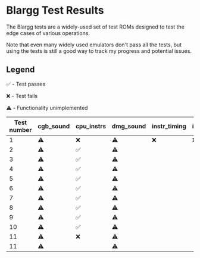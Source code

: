 # Blargg Test Results

The Blargg tests are a widely-used set of test ROMs designed to test the edge cases of various operations.

Note that even many widely used emulators don't pass all the tests, but using the tests is still a good way to track my progress and potential issues.

## Legend

:white_check_mark: - Test passes

:x: - Test fails

:warning: - Functionality unimplemented

| Test number | cgb_sound | cpu_instrs         | dmg_sound | instr_timing | interrupt_time | mem_timing | mem_timing-2 | oam_bug            |
| ----------- | --------- | ----------         | --------- | ------------ | -------------- | ---------- | ------------ | -------            |
| 1           | :warning: | :x:                | :warning: | :x:          | :x:            | :x:        | :x:          | :x:                |
| 2           | :warning: | :white_check_mark: | :warning: |              |                | :x:        | :x:          | :x:                |
| 3           | :warning: | :white_check_mark: | :warning: |              |                | :x:        | :x:          | :white_check_mark: |
| 4           | :warning: | :white_check_mark: | :warning: |              |                |            |              | :x:                |
| 5           | :warning: | :white_check_mark: | :warning: |              |                |            |              | :x:                |
| 6           | :warning: | :white_check_mark: | :warning: |              |                |            |              | :white_check_mark: |
| 7           | :warning: | :white_check_mark: | :warning: |              |                |            |              | :x:                |
| 8           | :warning: | :white_check_mark: | :warning: |              |                |            |              | :x:                |
| 9           | :warning: | :white_check_mark: | :warning: |              |                |            |              |                    |
| 10          | :warning: | :white_check_mark: | :warning: |              |                |            |              |                    |
| 11          | :warning: | :x:                | :warning: |              |                |            |              |                    |
| 11          | :warning: |                    | :warning: |              |                |            |              |                    |
